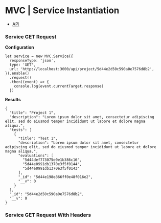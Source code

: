 # MVC | Service Instantiation

- [API](./api.md)

### Service GET Request
**Configuration**  
```
let service = new MVC.Service({
  responseType: 'json',
  type: 'GET',
  url: 'http://localhost:3000/api/project/5d44e2d50c590a0e7576d8b2',
}).enable()
  .request()
  .then((event) => {
    console.log(event.currentTarget.response)
  })
```

**Results**  
```
{
  "title": "Project 1",
  "description": "Lorem ipsum dolor sit amet, consectetur adipiscing elit, sed do eiusmod tempor incididunt ut labore et dolore magna aliqua.",
  "tests": [
    {
      "title": "Test 1",
      "description": "Lorem ipsum dolor sit amet, consectetur adipiscing elit, sed do eiusmod tempor incididunt ut labore et dolore magna aliqua.",
      "evaluations": [
        "5d44def773075e0e1b386c16",
        "5d44e0991db1370e3f5f0144",
        "5d44e0991db1370e3f5f0143"
      ],
      "_id": "5d44e198e866ff0e48f016e2",
      "__v": 0
    }
  ],
  "_id": "5d44e2d50c590a0e7576d8b2",
  "__v": 0
}
```

### Service GET Request With Headers

